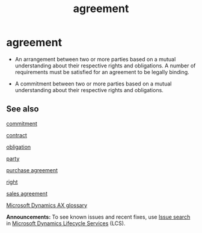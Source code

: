﻿---
title: " agreement"
TOCTitle: " agreement"
ms:assetid: DynamicsAXGlossary.690273
ms:mtpsurl: https://technet.microsoft.com/en-us/library/dynamicsaxglossary.690273(v=AX.60)
ms:contentKeyID: 36057939
ms.date: 08/25/2014
mtps_version: v=AX.60
f1_keywords:
- Glossary.agreement
- DynamicsAXGlossary.1585470
---

# agreement

  - An arrangement between two or more parties based on a mutual understanding about their respective rights and obligations. A number of requirements must be satisfied for an agreement to be legally binding.

  - A commitment between two or more parties based on a mutual understanding about their respective rights and obligations.

## See also

[commitment](commitment.md)

[contract](contract.md)

[obligation](obligation.md)

[party](https://technet.microsoft.com/en-us/library/hh208669\(v=ax.60\))

[purchase agreement](purchase-agreement.md)

[right](right.md)

[sales agreement](sales-agreement.md)

[Microsoft Dynamics AX glossary](microsoft-dynamics-ax-glossary.md)

  
**Announcements:** To see known issues and recent fixes, use [Issue search](http://go.microsoft.com/fwlink/?linkid=389258) in [Microsoft Dynamics Lifecycle Services](http://go.microsoft.com/fwlink/?linkid=306505) (LCS).

